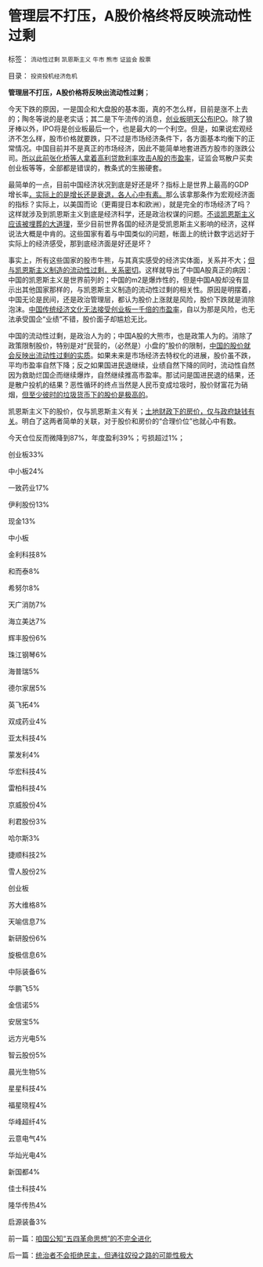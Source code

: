 # 管理层不打压，A股价格终将反映流动性过剩

标签： `流动性过剩` `凯恩斯主义` `牛市` `熊市` `证监会` `股票` 

目录： `投资投机经济危机`

**管理层不打压，A股价格将反映出流动性过剩**；

今天下跌的原因，一是国企和大盘股的基本面，真的不怎么样，目前是涨不上去的；陶冬等说的是老实话；其二是下午流传的消息，[创业板明天公布IPO](../../../2013/5/15/A股如果不能IPO，还能有什么用？.md)。除了狼牙棒以外，IPO将是创业板最后一个，也是最大的一个利空。但是，如果说宏观经济不怎么样，股市价格就要跌，只不过是市场经济条件下，各方面基本均衡下的正常情况。中国目前并不是真正的市场经济，因此不能简单地套进西方股市的涨跌公司。[所以此前张化桥等人拿着高利贷款利率攻击A股的市盈率](../../../2013/2/8/张化桥先生的悲愤，高利贷和可怕的追债公司.md)，证监会骂散户买卖创业板等等，全部都是错误的，教条式的生搬硬套。

最简单的一点，目前中国经济状况到底是好还是坏？指标上是世界上最高的GDP增长率[，实际上的是增长还是衰退，各人心中有素。](../../../2013/7/17/李克强经济学“对与错”中的常识.md)那么该拿那条作为宏观经济面的指标？实际上，以美国而论（更甭提日本和欧洲），就是完全的市场经济了吗？这样就涉及到凯恩斯主义到底是经济科学，还是政治权谋的问题。[不谈凯恩斯主义应该被埋葬的大道理](../../../2011/11/28/货币政策拉动增长不可能；大萧条＝经济危机＋金融危机.md)，至少目前世界各国的经济是受凯恩斯主义影响的经济，这样说法大概是中肯的。这些国家有着与中国类似的问题，帐面上的统计数字远远好于实际上的经济感受，那到底经济面是好还是坏？

事实上，所有这些国家的股市牛熊，与其真实感受的经济实体面，关系并不大；[但与凯恩斯主义制造的流动性过剩，关系密切](../../../2012/1/8/凯恩斯主义的蓝筹股业绩必定与经济衰退伴生.md)。这样就导出了中国A股真正的病因：中国的凯恩斯主义是世界前列的；中国的m2是爆炸性的，但是中国A股却没有显示出其他国家那样的，与凯恩斯主义制造的流动性过剩的相关性。原因是明摆着，中国无论是民间，还是政治管理层，都认为股价上涨就是风险，股价下跌就是消除泡沫。[中国传统经济文化无法接受创业板一千倍的市盈率](../../../2012/1/9/特权经济下的民企市盈率无限高！.md)，自以为那是风险，也无法承受国企“业绩”不错，股价面子却尴尬无比。

中国的流动性过剩，是政治人为的；中国A股的大熊市，也是政策人为的。消除了政策限制股价，特别是对“民营的，（必然是）小盘的”股价的限制，[中国的股价就会反映出流动性过剩的实质](../../../2012/1/5/证监会政策过度令A股熊遍全球.md)。如果未来是市场经济去特权化的进展，股价虽不跌，平均市盈率自然下降；反之如果国进民退继续，业绩自然下降的同时，流动性自然因为救助烂国企而继续爆炸，自然继续推高市盈率。那试问是国进民退的结果，还是散户投机的结果？恶性循环的终点当然是人民币变成垃圾时，股价财富花为硝烟，[但至少彼时的垃圾货币下的股价是极高的](../../../2010/3/25/炒股风险大，不炒股风险更大.md)。

凯恩斯主义下的股价，仅与凯恩斯主义有关；[土地财政下的房价，仅与政府缺钱有关](http://darthvad.blog.sohu.com/163363054.html)。明白了这两者简单的关联，对于股价和房价的“合理价位”也就心中有数。

今天仓位反而微降到87%，年度盈利39%；亏损超过1%；

创业板33%

中小板24%

一致药业17%

伊利股份13%

现金13%

中小板

金利科技8%

和而泰8%

希努尔8%

天广消防7%

海立美达7%

辉丰股份6%

珠江钢琴6%

海普瑞5%

德尔家居5%

英飞拓4%

双成药业4%

亚太科技4%

蒙发利4%

华宏科技4%

雷柏科技4%

京威股份4%

利君股份3%

哈尔斯3%

捷顺科技2%

雪人股份2%

创业板

苏大维格8%

天喻信息7%

新研股份6%

旋极信息6%

中际装备6%

华鹏飞5%

金信诺5%

安居宝5%

远方光电5%

智云股份5%

晨光生物5%

星星科技4%

福星晓程4%

华峰超纤4%

云意电气4%

华灿光电4%

新国都4%

佳士科技4%

隆华传热4%

启源装备3%

前一篇：[咱国公知“五四革命思想”的不完全进化](../../../2013/7/19/咱国公知“五四革命思想”的不完全进化.md)

后一篇：[统治者不会拒绝民主，但通往奴役之路的可能性极大](../../../2013/7/20/统治者不会拒绝民主，但通往奴役之路的可能性极大.md)